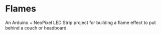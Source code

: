 # Flames

An Arduino + NeoPixel LED Strip project for building a flame effect to put behind a couch or headboard.
